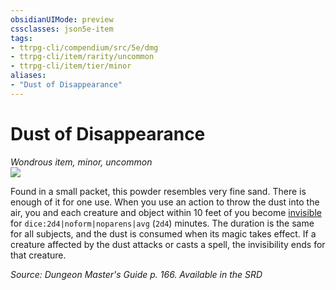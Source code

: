 ```yaml
---
obsidianUIMode: preview
cssclasses: json5e-item
tags:
- ttrpg-cli/compendium/src/5e/dmg
- ttrpg-cli/item/rarity/uncommon
- ttrpg-cli/item/tier/minor
aliases: 
- "Dust of Disappearance"
---
```

# Dust of Disappearance
*Wondrous item, minor, uncommon*  
![](3-Mechanics/CLI/items/img/dust-of-disappearance.webp#right)


Found in a small packet, this powder resembles very fine sand. There is enough of it for one use. When you use an action to throw the dust into the air, you and each creature and object within 10 feet of you become [invisible](3-Mechanics/CLI/rules/conditions.md#Invisible) for `dice:2d4|noform|noparens|avg` (`2d4`) minutes. The duration is the same for all subjects, and the dust is consumed when its magic takes effect. If a creature affected by the dust attacks or casts a spell, the invisibility ends for that creature.

*Source: Dungeon Master's Guide p. 166. Available in the <span title='Systems Reference Document (5.1)'>SRD</span>*